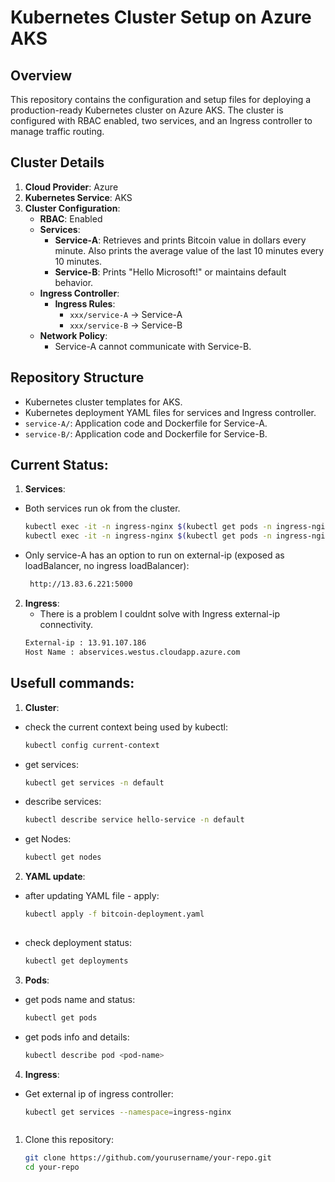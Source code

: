 # Kubernetes Cluster Setup on Azure AKS

## Overview

This repository contains the configuration and setup files for deploying a production-ready Kubernetes cluster on Azure AKS. The cluster is configured with RBAC enabled, two services, and an Ingress controller to manage traffic routing.

## Cluster Details

1. **Cloud Provider**: Azure
2. **Kubernetes Service**: AKS
3. **Cluster Configuration**:
   - **RBAC**: Enabled
   - **Services**:
     - **Service-A**: Retrieves and prints Bitcoin value in dollars every minute. Also prints the average value of the last 10 minutes every 10 minutes.
     - **Service-B**: Prints "Hello Microsoft!" or maintains default behavior.
   - **Ingress Controller**:
     - **Ingress Rules**:
       - `xxx/service-A` -> Service-A
       - `xxx/service-B` -> Service-B
   - **Network Policy**:
     - Service-A cannot communicate with Service-B.

## Repository Structure

- Kubernetes cluster templates for AKS.
- Kubernetes deployment YAML files for services and Ingress controller.
- `service-A/`: Application code and Dockerfile for Service-A.
- `service-B/`: Application code and Dockerfile for Service-B.

## Current Status:

1. **Services**:
 - Both services run ok from the cluster.
 
   ```bash
   kubectl exec -it -n ingress-nginx $(kubectl get pods -n ingress-nginx -o jsonpath='{.items[0].metadata.name}') -- curl http://abservices.westus.cloudapp.azure.com/service-A
   kubectl exec -it -n ingress-nginx $(kubectl get pods -n ingress-nginx -o jsonpath='{.items[0].metadata.name}') -- curl http://abservices.westus.cloudapp.azure.com/service-B

 - Only service-A has an option to run on external-ip (exposed as loadBalancer, no ingress loadBalancer):
   
   ```bash
    http://13.83.6.221:5000

2. **Ingress**:
   - There is a problem I couldnt solve with Ingress external-ip connectivity.
   ```bash
   External-ip : 13.91.107.186
   Host Name : abservices.westus.cloudapp.azure.com
   

## Usefull commands:

1. **Cluster**:
 - check the current context being used by kubectl:
   ```bash
   kubectl config current-context
 - get services:
   ```bash
   kubectl get services -n default
 - describe services:
   ```bash
   kubectl describe service hello-service -n default

 - get Nodes:
   ```bash
   kubectl get nodes 

2. **YAML update**:
 - after updating YAML file - apply:
   ```bash
   kubectl apply -f bitcoin-deployment.yaml
 
 - check deployment status:
   ```bash
   kubectl get deployments

3. **Pods**:
 - get pods name and status:
   ```bash
   kubectl get pods

  - get pods info and details:
    ```bash
    kubectl describe pod <pod-name>

4. **Ingress**:
 - Get external ip of ingress controller:
   ```bash
   kubectl get services --namespace=ingress-nginx



1. Clone this repository:
   ```bash
   git clone https://github.com/yourusername/your-repo.git
   cd your-repo
